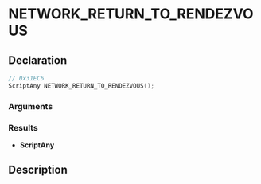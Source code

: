 # NETWORK_RETURN_TO_RENDEZVOUS

## Declaration
```cpp
// 0x31EC6
ScriptAny NETWORK_RETURN_TO_RENDEZVOUS();
```

### Arguments

### Results
- **ScriptAny**

## Description
